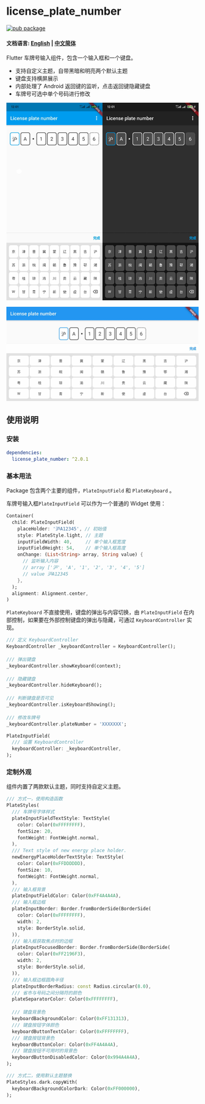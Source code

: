 # license_plate_number

[![pub package](https://img.shields.io/pub/v/license_plate_number)](https://img.shields.io/pub/v/license_plate_number)

#### 文档语言: [English](README.md) | [中文简体](README_CN.md) 

Flutter 车牌号输入组件，包含一个输入框和一个键盘。

- 支持自定义主题，自带黑暗和明亮两个默认主题
- 键盘支持横屏展示
- 内部处理了 Android 返回键的监听，点击返回键隐藏键盘
- 车牌号可选中单个号码进行修改

![](screenshots/screenshot_portrait.jpeg)

![](screenshots/screenshot_landscape.jpeg)


## 使用说明

### 安装

```yaml
dependencies:
  license_plate_number: ^2.0.1
```

### 基本用法

Package 包含两个主要的组件，`PlateInputField`  和 `PlateKeyboard` 。

车牌号输入框`PlateInputField` 可以作为一个普通的 Widget 使用：

```dart
Container(
  child: PlateInputField(
    placeHolder: '沪A12345', // 初始值
    style: PlateStyle.light, // 主题
    inputFieldWidth: 40,     // 单个输入框宽度
    inputFieldHeight: 54,    // 单个输入框高度
    onChange: (List<String> array, String value) {
      // 监听输入内容
      // array ['沪', 'A', '1', '2', '3', '4', '5']
      // value 沪A12345
    },
  );
  alignment: Alignment.center,
)
```

`PlateKeyboard` 不直接使用，键盘的弹出与内容切换，由 `PlateInputField` 在内部控制，如果要在外部控制键盘的弹出与隐藏，可通过 `KeyboardController` 实现。

```dart
/// 定义 KeyboardController
KeyboardController _keyboardController = KeyboardController();

/// 弹出键盘
_keyboardController.showKeyboard(context);

/// 隐藏键盘
_keyboardController.hideKeyboard();

/// 判断键盘是否可见
_keyboardController.isKeyboardShowing();

/// 修改车牌号
_keyboardController.plateNumber = 'XXXXXXX';
```

```dart
PlateInputField(
  /// 设置 KeyboardController
  keyboardController: _keyboardController,
);
```



### 定制外观

组件内置了两款默认主题，同时支持自定义主题。

```dart
/// 方式一，使用构造函数
PlateStyles(
  /// 车牌号字体样式
  plateInputFieldTextStyle: TextStyle(
    color: Color(0xFFFFFFFF),
    fontSize: 20,
    fontWeight: FontWeight.normal,
  ),
  /// Text style of new energy place holder.
  newEnergyPlaceHolderTextStyle: TextStyle(
    color: Color(0xFFDDDDDD),
    fontSize: 10,
    fontWeight: FontWeight.normal,
  ),
  /// 输入框背景
  plateInputFieldColor: Color(0xFF4A4A4A),
  /// 输入框边框
  plateInputBorder: Border.fromBorderSide(BorderSide(
    color: Color(0xFFFFFFFF),
    width: 2,
    style: BorderStyle.solid,
  )),
  /// 输入框获取焦点时的边框
  plateInputFocusedBorder: Border.fromBorderSide(BorderSide(
    color: Color(0xFF2196F3),
    width: 2,
    style: BorderStyle.solid,
  )),
  /// 输入框边框圆角半径
  plateInputBorderRadius: const Radius.circular(8.0),
  /// 省市与号码之间分隔符的颜色
  plateSeparatorColor: Color(0xFFFFFFFF),
  
  /// 键盘背景色
  keyboardBackgroundColor: Color(0xFF131313),
  /// 键盘按钮字体颜色
  keyboardButtonTextColor: Color(0xFFFFFFFF),
  /// 键盘按钮背景色
  keyboardButtonColor: Color(0xFF4A4A4A),
  /// 键盘按钮不可用时的背景色
  keyboardButtonDisabledColor: Color(0x994A4A4A),
);
```

```dart
/// 方式二，使用默认主题替换
PlateStyles.dark.copyWith(
  keyboardBackgroundColorDark: Color(0xFF000000),
);
```

